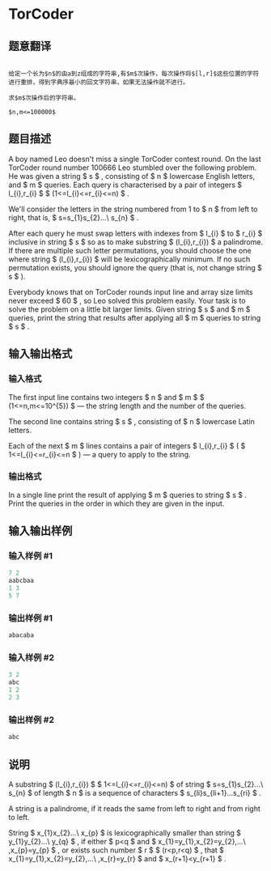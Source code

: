 # TorCoder

## 题意翻译

```

给定一个长为$n$的由a到z组成的字符串,有$m$次操作，每次操作将$[l,r]$这些位置的字符进行重排，得到字典序最小的回文字符串，如果无法操作就不进行。

求$m$次操作后的字符串。

$n,m<=100000$

```

## 题目描述

A boy named Leo doesn't miss a single TorCoder contest round. On the last TorCoder round number 100666 Leo stumbled over the following problem. He was given a string $ s $ , consisting of $ n $ lowercase English letters, and $ m $ queries. Each query is characterised by a pair of integers $ l_{i},r_{i} $ $ (1<=l_{i}<=r_{i}<=n) $ .

We'll consider the letters in the string numbered from 1 to $ n $ from left to right, that is, $ s=s_{1}s_{2}...\ s_{n} $ .

After each query he must swap letters with indexes from $ l_{i} $ to $ r_{i} $ inclusive in string $ s $ so as to make substring $ (l_{i},r_{i}) $ a palindrome. If there are multiple such letter permutations, you should choose the one where string $ (l_{i},r_{i}) $ will be lexicographically minimum. If no such permutation exists, you should ignore the query (that is, not change string $ s $ ).

Everybody knows that on TorCoder rounds input line and array size limits never exceed $ 60 $ , so Leo solved this problem easily. Your task is to solve the problem on a little bit larger limits. Given string $ s $ and $ m $ queries, print the string that results after applying all $ m $ queries to string $ s $ .

## 输入输出格式

### 输入格式

The first input line contains two integers $ n $ and $ m $ $ (1<=n,m<=10^{5}) $ — the string length and the number of the queries.

The second line contains string $ s $ , consisting of $ n $ lowercase Latin letters.

Each of the next $ m $ lines contains a pair of integers $ l_{i},r_{i} $ ( $ 1<=l_{i}<=r_{i}<=n $ ) — a query to apply to the string.

### 输出格式

In a single line print the result of applying $ m $ queries to string $ s $ . Print the queries in the order in which they are given in the input.

## 输入输出样例

### 输入样例 #1

```cpp
7 2
aabcbaa
1 3
5 7

```
### 输出样例 #1

```cpp
abacaba

```
### 输入样例 #2

```cpp
3 2
abc
1 2
2 3

```
### 输出样例 #2

```cpp
abc

```
## 说明

A substring $ (l_{i},r_{i}) $ $ 1<=l_{i}<=r_{i}<=n) $ of string $ s=s_{1}s_{2}...\ s_{n} $ of length $ n $ is a sequence of characters $ s_{li}s_{li+1}...s_{ri} $ .

A string is a palindrome, if it reads the same from left to right and from right to left.

String $ x_{1}x_{2}...\ x_{p} $ is lexicographically smaller than string $ y_{1}y_{2}...\ y_{q} $ , if either $ p&lt;q $ and $ x_{1}=y_{1},x_{2}=y_{2},...\ ,x_{p}=y_{p} $ , or exists such number $ r $ $ (r&lt;p,r&lt;q) $ , that $ x_{1}=y_{1},x_{2}=y_{2},...\ ,x_{r}=y_{r} $ and $ x_{r+1}&lt;y_{r+1} $ .

